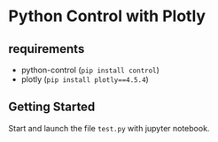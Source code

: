 # Python Control with Plotly

## requirements

* python-control (`pip install control`)
* plotly (`pip install plotly==4.5.4`)

## Getting Started

Start and launch the file `test.py` with jupyter notebook.
